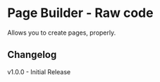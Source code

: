 # Page Builder - Raw code

Allows you to create pages, properly.

## Changelog

v1.0.0 - Initial Release